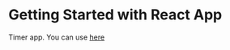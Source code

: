 # Getting Started with React App

Timer app. You can use [here](https://alanctnk.github.io/cronometrybe/)
